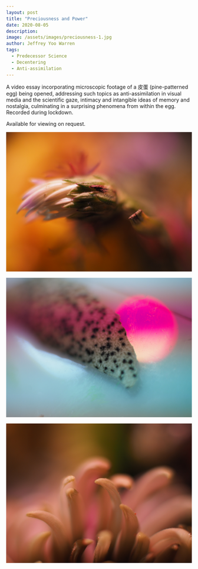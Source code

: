 ```yaml
---
layout: post
title: "Preciousness and Power"
date: 2020-08-05
description: 
image: /assets/images/preciousness-1.jpg
author: Jeffrey Yoo Warren
tags: 
  - Predecessor Science
  - Decentering
  - Anti-assimilation
---
```


A video essay incorporating microscopic footage of a 皮蛋 (pine-patterned egg) being opened, addressing such topics as anti-assimilation in visual media and the scientific gaze, intimacy and intangible ideas of memory and nostalgia, culminating in a surprising phenomena from within the egg. Recorded during lockdown.

Available for viewing on request.

![](/assets/images/preciousness-2.jpg)

![](/assets/images/preciousness-3.jpg)

![](/assets/images/preciousness-4.jpg)